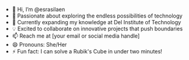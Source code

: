 - 👋 Hi, I’m @esrasilaen
- 👀 Passionate about exploring the endless possibilities of technology
- 🌱 Currently expanding my knowledge at Del Institute of Technology
- 💡 Excited to collaborate on innovative projects that push boundaries
- 📫 Reach me at [your email or social media handle]
- 😄 Pronouns: She/Her
- ⚡ Fun fact: I can solve a Rubik's Cube in under two minutes!
